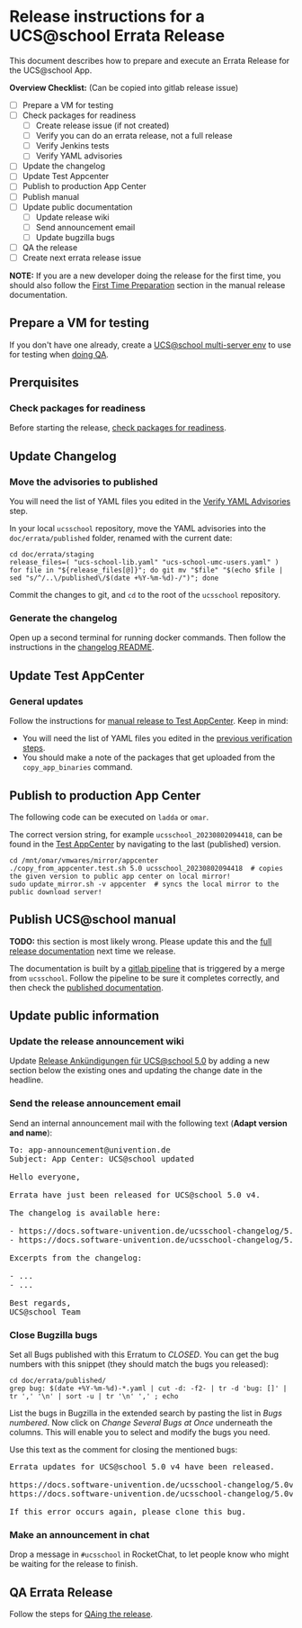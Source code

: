 # Release instructions for a UCS@school Errata Release

<!--
SPDX-FileCopyrightText: 2020-2023 Univention GmbH

SPDX-License-Identifier: AGPL-3.0-only
-->

This document describes how to prepare and execute an Errata Release for the UCS@school App.

**Overview Checklist:** (Can be copied into gitlab release issue)

- [ ] Prepare a VM for testing
- [ ] Check packages for readiness
  - [ ] Create release issue (if not created)
  - [ ] Verify you can do an errata release, not a full release
  - [ ] Verify Jenkins tests
  - [ ] Verify YAML advisories
- [ ] Update the changelog
- [ ] Update Test Appcenter
- [ ] Publish to production App Center
- [ ] Publish manual
- [ ] Update public documentation
  - [ ] Update release wiki
  - [ ] Send announcement email
  - [ ] Update bugzilla bugs
- [ ] QA the release
- [ ] Create next errata release issue

**NOTE:** If you are a new developer doing the release for the first time,
you should also follow the [First Time Preparation](README_manual_release.md#first-time-preparations)
section in the manual release documentation.

## Prepare a VM for testing

If you don't have one already, create a [UCS@school multi-server env](https://jenkins2022.knut.univention.de/view/UCS@school/job/UCSschool-5.0/view/Environments/job/SchoolMultiserverEnvironment/) to use for testing when [doing QA](README_qa_for_release.md).

## Prerquisites

### Check packages for readiness

Before starting the release, [check packages for readiness](README_check_release_packages.md).

## Update Changelog

### Move the advisories to published

You will need the list of YAML files you edited in the [Verify YAML Advisories](README_check_release_packages.md#verify-yaml-advisories) step.

In your local `ucsschool` repository, move the YAML advisories into the `doc/errata/published` folder, renamed with the current date:

```shell
cd doc/errata/staging
release_files=( "ucs-school-lib.yaml" "ucs-school-umc-users.yaml" )
for file in "${release_files[@]}"; do git mv "$file" "$(echo $file | sed "s/^/..\/published\/$(date +%Y-%m-%d)-/")"; done
```

Commit the changes to git, and `cd` to the root of the `ucsschool` repository.

### Generate the changelog

Open up a second terminal for running docker commands.
Then follow the instructions in the [changelog README](../ucsschool-changelog/README.md).

## Update Test AppCenter

### General updates

Follow the instructions for [manual release to Test AppCenter](README_manual_release.md#push-changes-to-test-appcenter).
Keep in mind:

* You will need the list of YAML files you edited in the [previous verification steps](README_check_release_packages.md#verify-yaml-advisories).
* You should make a note of the packages that get uploaded from the `copy_app_binaries` command.

## Publish to production App Center

The following code can be executed on `ladda` or `omar`.

The correct version string, for example `ucsschool_20230802094418`, can be found in the [Test AppCenter](https://appcenter-test.software-univention.de/meta-inf/5.0/ucsschool/) by navigating to the last (published) version.

```shell
cd /mnt/omar/vmwares/mirror/appcenter
./copy_from_appcenter.test.sh 5.0 ucsschool_20230802094418  # copies the given version to public app center on local mirror!
sudo update_mirror.sh -v appcenter  # syncs the local mirror to the public download server!
```

## Publish UCS@school manual

**TODO:** this section is most likely wrong. Please update this and the
[full release documentation](README_Releases.md) next time we release.

The documentation is built by a [gitlab pipeline](https://git.knut.univention.de/univention/docs.univention.de/-/pipelines)
that is triggered by a merge from `ucsschool`.
Follow the pipeline to be sure it completes correctly, and then check the
[published documentation](http://univention-repository.knut.univention.de/download/docs/).

## Update public information

### Update the release announcement wiki

Update [Release Ankündigungen für UCS@school 5.0](https://help.univention.com/t/release-ankundigungen-fur-ucs-school-5-0-stand-17-11-2022/20184)
by adding a new section below the existing ones and updating the change date in
the headline.

### Send the release announcement email

Send an internal announcement mail with the following text (**Adapt version and name**):

<pre>
To: app-announcement@univention.de
Subject: App Center: UCS@school updated

Hello everyone,

Errata have just been released for UCS@school 5.0 v4.

The changelog is available here:

- https://docs.software-univention.de/ucsschool-changelog/5.0v4/en/changelog.html
- https://docs.software-univention.de/ucsschool-changelog/5.0v4/de/changelog.html

Excerpts from the changelog:

- ...
- ...

Best regards,
UCS@school Team
</pre>

### Close Bugzilla bugs

Set all Bugs published with this Erratum to *CLOSED*.
You can get the bug numbers with this snippet (they should match the bugs you released):
```shell
cd doc/errata/published/
grep bug: $(date +%Y-%m-%d)-*.yaml | cut -d: -f2- | tr -d 'bug: []' | tr ',' '\n' | sort -u | tr '\n' ',' ; echo
```

List the bugs in Bugzilla in the extended search by pasting the list in *Bugs numbered*.
Now click on *Change Several Bugs at Once* underneath the columns.
This will enable you to select and modify the bugs you need.

Use this text as the comment for closing the mentioned bugs:
<pre>
Errata updates for UCS@school 5.0 v4 have been released.

https://docs.software-univention.de/ucsschool-changelog/5.0v4/en/changelog.html
https://docs.software-univention.de/ucsschool-changelog/5.0v4/de/changelog.html

If this error occurs again, please clone this bug.
</pre>

### Make an announcement in chat

Drop a message in `#ucsschool` in RocketChat, to let people know who might be
waiting for the release to finish.

## QA Errata Release

Follow the steps for [QAing the release](README_qa_for_release.md).
